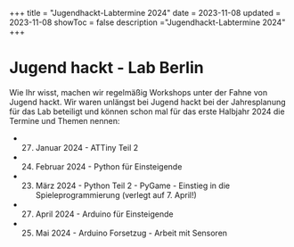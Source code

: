 +++
title = "Jugendhackt-Labtermine 2024"
date = 2023-11-08
updated = 2023-11-08
showToc = false
description ="Jugendhackt-Labtermine 2024"
+++

<script lang="ts">
    import Figure from "$lib/components/Figure.svelte";
</script>

# Jugend hackt - Lab Berlin

Wie Ihr wisst, machen wir regelmäßig Workshops unter der Fahne von Jugend hackt. Wir waren unlängst bei Jugend hackt bei der Jahresplanung für das Lab beteiligt und können schon mal für das erste Halbjahr 2024 die Termine und Themen nennen:

- 27. Januar 2024 - ATTiny Teil 2

- 24. Februar 2024 - Python für Einsteigende

- 23. März 2024 - Python Teil 2 - PyGame - Einstieg in die Spieleprogrammierung (verlegt auf 7. April!)

- 27. April 2024 - Arduino für Einsteigende

- 25. Mai 2024 - Arduino Forsetzug - Arbeit mit Sensoren
